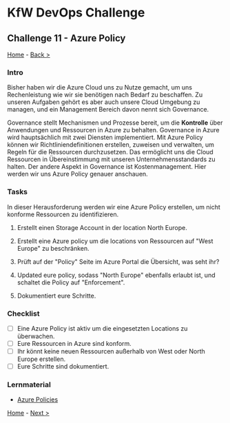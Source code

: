 # KfW DevOps Challenge

## Challenge 11 - Azure Policy

[Home](../../README.md) - [Back >](../challenge10/README.md)

### Intro

Bisher haben wir die Azure Cloud uns zu Nutze gemacht, um uns Rechenleistung wie wir sie benötigen nach Bedarf zu beschaffen. Zu unseren Aufgaben gehört es aber auch unsere Cloud Umgebung zu managen, und ein Management Bereich davon nennt sich Governance.

Governance stellt Mechanismen und Prozesse bereit, um die **Kontrolle** über Anwendungen und Ressourcen in Azure zu behalten. Governance in Azure wird hauptsächlich mit zwei Diensten implementiert. Mit Azure Policy können wir Richtliniendefinitionen erstellen, zuweisen und verwalten, um Regeln für die Ressourcen durchzusetzen. Das ermöglicht uns die Cloud Ressourcen in Übereinstimmung mit unseren Unternehmensstandards zu halten. Der andere Aspekt in Governance ist Kostenmanagement. Hier werden wir uns Azure Policy genauer anschauen.

### Tasks

In dieser Herausforderung werden wir eine Azure Policy erstellen, um nicht konforme Ressourcen zu identifizieren.

1. Erstellt einen Storage Account in der location North Europe.
   
2. Erstellt eine Azure policy um die locations von Ressourcen auf "West Europe" zu beschränken. 

3. Prüft auf der "Policy" Seite im Azure Portal die Übersicht, was seht ihr?

4. Updated eure policy, sodass "North Europe" ebenfalls erlaubt ist, und schaltet die Policy auf "Enforcement".

5. Dokumentiert eure Schritte.

### Checklist

- [ ] Eine Azure Policy ist aktiv um die eingesetzten Locations zu überwachen.
- [ ] Eure Ressourcen in Azure sind konform.
- [ ] Ihr könnt keine neuen Ressourcen außerhalb von West oder North Europe erstellen.
- [ ] Eure Schritte sind dokumentiert.
      
### Lernmaterial

- [Azure Policies](https://docs.microsoft.com/en-us/azure/governance/policy/overview)


[Home](../../README.md) - [Next >](../challenge12/README.md)
